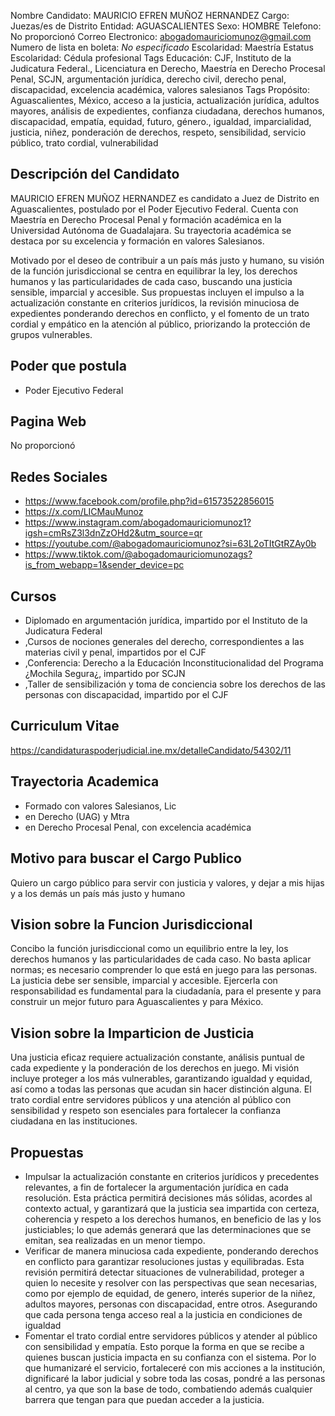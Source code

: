 Nombre Candidato: MAURICIO EFREN MUÑOZ HERNANDEZ
Cargo: Juezas/es de Distrito
Entidad: AGUASCALIENTES
Sexo: HOMBRE
Telefono: No proporcionó
Correo Electronico: abogadomauriciomunoz@gmail.com
Numero de lista en boleta: *No especificado*
Escolaridad: Maestría
Estatus Escolaridad: Cédula profesional
Tags Educación: CJF, Instituto de la Judicatura Federal., Licenciatura en Derecho, Maestría en Derecho Procesal Penal, SCJN, argumentación jurídica, derecho civil, derecho penal, discapacidad, excelencia académica, valores salesianos
Tags Propósito: Aguascalientes, México, acceso a la justicia, actualización jurídica, adultos mayores, análisis de expedientes, confianza ciudadana, derechos humanos, discapacidad, empatía, equidad, futuro, género., igualdad, imparcialidad, justicia, niñez, ponderación de derechos, respeto, sensibilidad, servicio público, trato cordial, vulnerabilidad


## Descripción del Candidato 

MAURICIO EFREN MUÑOZ HERNANDEZ es candidato a Juez de Distrito en Aguascalientes, postulado por el Poder Ejecutivo Federal. Cuenta con Maestría en Derecho Procesal Penal y formación académica en la Universidad Autónoma de Guadalajara. Su trayectoria académica se destaca por su excelencia y formación en valores Salesianos.

Motivado por el deseo de contribuir a un país más justo y humano, su visión de la función jurisdiccional se centra en equilibrar la ley, los derechos humanos y las particularidades de cada caso, buscando una justicia sensible, imparcial y accesible. Sus propuestas incluyen el impulso a la actualización constante en criterios jurídicos, la revisión minuciosa de expedientes ponderando derechos en conflicto, y el fomento de un trato cordial y empático en la atención al público, priorizando la protección de grupos vulnerables.


## Poder que postula

- Poder Ejecutivo Federal


## Pagina Web

No proporcionó


## Redes Sociales

- https://www.facebook.com/profile.php?id=61573522856015
- https://x.com/LICMauMunoz
- https://www.instagram.com/abogadomauriciomunoz1?igsh=cmRsZ3l3dnZzOHd2&utm_source=qr
- https://youtube.com/@abogadomauriciomunoz?si=63L2oTItGtRZAy0b
- https://www.tiktok.com/@abogadomauriciomunozags?is_from_webapp=1&sender_device=pc


## Cursos

- Diplomado en argumentación jurídica, impartido por el Instituto de la Judicatura Federal
- ,Cursos de nociones generales del derecho, correspondientes a las materias civil y penal, impartidos por el CJF
- ,Conferencia: Derecho a la Educación Inconstitucionalidad del Programa ¿Mochila Segura¿, impartido por SCJN
- ,Taller de sensibilización y toma de conciencia sobre los derechos de las personas con discapacidad, impartido por el CJF


## Curriculum Vitae

https://candidaturaspoderjudicial.ine.mx/detalleCandidato/54302/11


## Trayectoria Academica

- Formado con valores Salesianos, Lic
- en Derecho (UAG) y Mtra
- en Derecho Procesal Penal, con excelencia académica


## Motivo para buscar el Cargo Publico

Quiero un cargo público para servir con justicia y valores, y dejar a mis hijas y a los demás un país más justo y humano


## Vision sobre la Funcion Jurisdiccional

Concibo la función jurisdiccional como un equilibrio entre la ley, los derechos humanos y las particularidades de cada caso. No basta aplicar normas; es necesario comprender lo que está en juego para las personas. La justicia debe ser sensible, imparcial y accesible. Ejercerla con responsabilidad es fundamental para la ciudadanía, para el presente y para construir un mejor futuro para Aguascalientes y para México.


## Vision sobre la Imparticion de Justicia

Una justicia eficaz requiere actualización constante, análisis puntual de cada expediente y la ponderación de los derechos en juego. Mi visión incluye proteger a los más vulnerables, garantizando igualdad y equidad, así como a todas las personas que acudan sin hacer distinción alguna. El trato cordial entre servidores públicos y una atención al público con sensibilidad y respeto son esenciales para fortalecer la confianza ciudadana en las instituciones.


## Propuestas

- Impulsar la actualización constante en criterios jurídicos y precedentes relevantes, a fin de fortalecer la argumentación jurídica en cada resolución. Esta práctica permitirá decisiones más sólidas, acordes al contexto actual, y garantizará que la justicia sea impartida con certeza, coherencia y respeto a los derechos humanos, en beneficio de las y los justiciables; lo que además generará que las determinaciones que se emitan, sea realizadas en un menor tiempo.
- Verificar de manera minuciosa cada expediente, ponderando derechos en conflicto para garantizar resoluciones justas y equilibradas. Esta revisión permitirá detectar situaciones de vulnerabilidad, proteger a quien lo necesite y resolver con las perspectivas que sean necesarias, como por ejemplo de equidad, de genero, interés superior de la niñez, adultos mayores, personas con discapacidad, entre otros. Asegurando que cada persona tenga acceso real a la justicia en condiciones de igualdad
- Fomentar el trato cordial entre servidores públicos y atender al público con sensibilidad y empatía. Esto porque la forma en que se recibe a quienes buscan justicia impacta en su confianza con el sistema. Por lo que humanizaré el servicio, fortaleceré con mis acciones a la institución, dignificaré la labor judicial y sobre toda las cosas, pondré a las personas al centro, ya que son la base de todo, combatiendo además cualquier barrera que tengan para que puedan acceder a la justicia.

